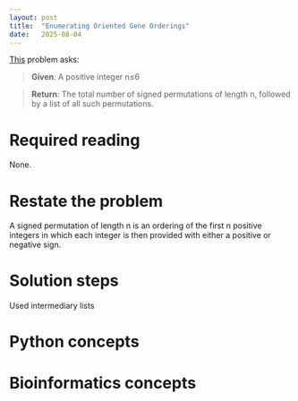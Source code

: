 ```yaml
---
layout: post
title:  "Enumerating Oriented Gene Orderings"
date:   2025-08-04
---
```


[This](https://rosalind.info/problems/sign/) problem asks:

> **Given**: A positive integer n≤6

> **Return**: The total number of signed permutations of length n, followed by a list of all such permutations.

<!--break-->

# Required reading
None.

# Restate the problem
 A signed permutation of length n is an ordering of the first n positive integers in which each integer is then provided with either a positive or negative sign.

# Solution steps
Used intermediary lists 

# Python concepts

# Bioinformatics concepts


